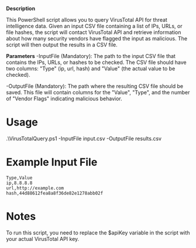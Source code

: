 **Description**

This PowerShell script allows you to query VirusTotal API for threat intelligence data. Given an input CSV file containing a list of IPs, URLs, or file hashes, the script will contact VirusTotal API and retrieve information about how many security vendors have flagged the input as malicious. The script will then output the results in a CSV file.

**Parameters**
-InputFile (Mandatory): The path to the input CSV file that contains the IPs, URLs, or hashes to be checked. The CSV file should have two columns: "Type" (ip, url, hash) and "Value" (the actual value to be checked).

-OutputFile (Mandatory): The path where the resulting CSV file should be saved. This file will contain columns for the "Value", "Type", and the number of "Vendor Flags" indicating malicious behavior.

# Usage

.\VirusTotalQuery.ps1 -InputFile input.csv -OutputFile results.csv

# Example Input File
```
Type,Value
ip,8.8.8.8
url,http://example.com
hash,44d88612fea8a8f36de82e1278abb02f
```

# Notes
To run this script, you need to replace the $apiKey variable in the script with your actual VirusTotal API key.
